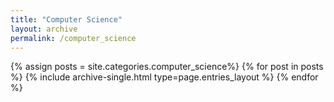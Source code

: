 ```yaml
---
title: "Computer Science"
layout: archive
permalink: /computer_science
---
```



{% assign posts = site.categories.computer_science%}
{% for post in posts %} {% include archive-single.html type=page.entries_layout %} {% endfor %}